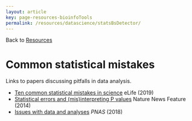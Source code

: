 ```yaml
---
layout: article
key: page-resources-bioinfoTools
permalink: /resources/datascience/statsBsDetector/
---
```


Back to [Resources](/resources/)

# Common statistical mistakes

Links to papers discussing pitfalls in data analysis.

- [Ten common statistical mistakes in science](https://elifesciences.org/articles/48175) eLife (2019)
- [Statistical errors and (mis)interpreting P values](https://www.nature.com/news/scientific-method-statistical-errors-1.14700) Nature News Feature (2014)
- [Issues with data and analyses](https://www.pnas.org/content/115/11/2563) *PNAS* (2018)


